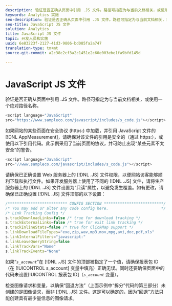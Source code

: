 ```yaml
---
description: 验证是否正确从页面中引用 .JS 文件。路径可指定为与当前文档相关，或使用一个绝对路径名称。
keywords: Analytics 实施
seo-description: 验证是否正确从页面中引用 .JS 文件。路径可指定为与当前文档相关，或使用一个绝对路径名称。
seo-title: JavaScript JS 文件
solution: Analytics
title: JavaScript JS 文件
topic: 开发人员和实施
uuid: 6e83223f-2127-41d3-9806-bd085fa2a747
translation-type: tm+mt
source-git-commit: a2c38c2cf3a2c1451e2c60e003ebe1fa9bfd145d

---
```



# JavaScript JS 文件

验证是否正确从页面中引用 .JS 文件。路径可指定为与当前文档相关，或使用一个绝对路径名称。

```js
<script language="JavaScript" 
src="https://www.sampleco.com/javascript/includes/s_code.js"></script>
```

如果网站的某些页面在安全协议 (https:) 中加载，并引用 JavaScript 文件的 [!DNL AppMeasurement]，请确保对该文件的引用是安全的（通过 https:），或使用以下引用代码。此示例采用了当前页面的协议，并可防止出现“某些元素不太安全”的警告。

```js
<script language="JavaScript" 
src="//www.sampleco.com/javascript/includes/s_code.js"></script>
```

请确保已正确设置 Web 服务器上的 [!DNL .JS] 文件权限，以便网站访客能够顺利下载和执行文件。如果开发服务器上使用了不同的 [!DNL .JS] 文件，请将生产服务器上的 [!DNL .JS] 文件设置为“只读”属性，以避免发生覆盖。如有更改，请确保已正确设置 [!DNL .JS] 文件顶部的以下设置：

```js
/************************** CONFIG SECTION **************************/
/* You may add or alter any code config here.                       */
/* Link Tracking Config */
s.trackDownloadLinks=false /* true for download tracking */
s.trackExternalLinks=false /* true for exit link tracking */
s.trackInlineStats=false /* true for ClickMap support */
s.linkDownloadFileTypes="exe,zip,wav,mp3,mov,mpg,avi,doc,pdf,xls"
s.linkInternalFilters="javascript:"
s.linkLeaveQueryString=false
s.linkTrackVars="None" 
s.linkTrackEvents="None"
```

如果“*`s_account`*”在 [!DNL .JS] 文件的顶部被指定了一个值，请确保报表包 ID（在 [!UICONTROL s_account] 变量中填充）正确无误。同时还要确保页面中的代码未设置[!UICONTROL 报表包 ID]（*`s_account`* 变量）。

检查图像请求和变量，以确保“回退方法”（上面示例中“拆分”代码的第三部分）未创建的是图像请求，而非 [!DNL .JS] 文件。这是可以确定的，因为“回退”方法只能创建具有最少量信息的图像请求。

